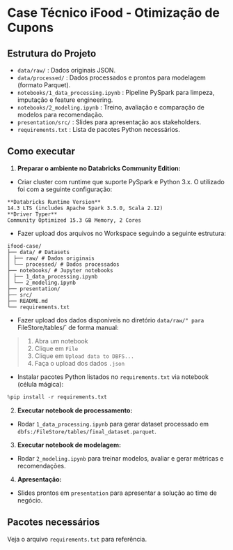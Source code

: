 # Case Técnico iFood - Otimização de Cupons

## Estrutura do Projeto

- `data/raw/` : Dados originais JSON.
- `data/processed/` : Dados processados e prontos para modelagem (formato Parquet).
- `notebooks/1_data_processing.ipynb` : Pipeline PySpark para limpeza, imputação e feature engineering.
- `notebooks/2_modeling.ipynb` : Treino, avaliação e comparação de modelos para recomendação.
- `presentation/src/` : Slides para apresentação aos stakeholders.
- `requirements.txt` : Lista de pacotes Python necessários.

## Como executar

1. **Preparar o ambiente no Databricks Community Edition:**

- Criar cluster com runtime que suporte PySpark e Python 3.x. O utilizado foi com a seguinte configuração:
```
**Databricks Runtime Version**
14.3 LTS (includes Apache Spark 3.5.0, Scala 2.12)
**Driver Typer**
Community Optimized 15.3 GB Memory, 2 Cores
```

- Fazer upload dos arquivos no Workspace seguindo a seguinte estrutura:
```
ifood-case/
├── data/ # Datasets
│ ├── raw/ # Dados originais
│ └── processed/ # Dados processados
├── notebooks/ # Jupyter notebooks
│ ├── 1_data_processing.ipynb
│ └── 2_modeling.ipynb
├── presentation/
├── src/
├── README.md
└── requirements.txt 
``` 

- Fazer upload dos dados disponíveis no diretório `data/raw/" para `FileStore/tables/` de forma manual:
> 1) Abra um notebook
> 2) Clique em `File`
> 3) Clique em `Upload data to DBFS...`
> 4) Faça o upload dos dados `.json`

- Instalar pacotes Python listados no `requirements.txt` via notebook (célula mágica):

```python
%pip install -r requirements.txt
```

2. **Executar notebook de processamento:**

- Rodar `1_data_processing.ipynb` para gerar dataset processado em `dbfs:/FileStore/tables/final_dataset.parquet`.

3. **Executar notebook de modelagem:**

- Rodar `2_modeling.ipynb` para treinar modelos, avaliar e gerar métricas e recomendações.

4. **Apresentação:**

- Slides prontos em `presentation` para apresentar a solução ao time de negócio.

## Pacotes necessários
Veja o arquivo `requirements.txt` para referência.